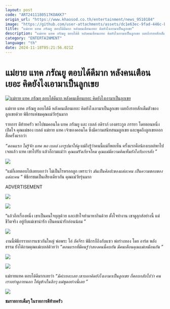 ```yaml
---
layout: post
code: "ART2411180517KOAKK7"
origin_url: "https://www.khaosod.co.th/entertainment/news_9510184"
image: "https://github.com/user-attachments/assets/dc1e63ec-9fad-446c-b6e2-b3abefb85558"
title: "แม่ยาย แทค ภรัณยู ตอบได้ดีมาก หลังคนเตือนเยอะ คิดยังไงเอามาเป็นลูกเขย"
description: "แม่ยาย แทค ภรัณยู ตอบได้ดี หลังคนเตือนเยอะ คิดยังไงเอามาเป็นลูกเขย เผยถึงรอยสักเต็มตัวของลูกเขยด้วย พิธีกรแห่ชมคุณแม่วัยรุ่นมาก รายการ ตีท้ายครัว พาไปชม"
category: "ENTERTAINMENT"
language: "th"
date: 2024-11-18T05:21:56.021Z
---
```


# แม่ยาย แทค ภรัณยู ตอบได้ดีมาก หลังคนเตือนเยอะ คิดยังไงเอามาเป็นลูกเขย

[![แม่ยาย แทค ภรัณยู ตอบได้ดีมาก หลังคนเตือนเยอะ คิดยังไงเอามาเป็นลูกเขย](https://www.khaosod.co.th/wpapp/uploads/2024/11/tackmombell1811679998.jpg "แม่ยาย แทค ภรัณยู ตอบได้ดีมาก หลังคนเตือนเยอะ คิดยังไงเอามาเป็นลูกเขย")](https://www.khaosod.co.th/wpapp/uploads/2024/11/tackmombell1811679998.jpg)

แม่ยาย แทค ภรัณยู ตอบได้ดี หลังคนเตือนเยอะ คิดยังไงเอามาเป็นลูกเขย เผยถึงรอยสักเต็มตัวของลูกเขยด้วย พิธีกรแห่ชมคุณแม่วัยรุ่นมาก

รายการ ตีท้ายครัว พาไปชมคอนโด แทค ภรัณยู และ เบลล์ อดิราภ์ เองตระกูล ภรรยา โดยตอนหนึ่งเปิดใจ คุณแม่ของ เบลล์ แม่ยาย แทค เจ้าของคอนโด ซึ่งมีความสนิทสนมลูกเขย และพูดถึงลูกเขยออกสื่อครั้งแรกว่า

_“ตอนแรก ไม่รู้จัก แทค พอ เบลล์ เอารูปมาให้ดู_ แม่ถึงรู้ว่าคนนี้แม่ก็พอเห็น ครั้งแรกคือน้องเบลล์พาไปเจอแล้ว แทค เขาไปรับ แล้วก็ถามแม่ว่า _คุณแม่รังเกียจไหม คุณแม่มีความคิดเห็นยังไงกับการสัก ”_

[![](https://www.khaosod.co.th/wpapp/uploads/2024/11/tackmombell18116711.jpg)](https://www.khaosod.co.th/wpapp/uploads/2024/11/tackmombell18116711.jpg)

“แม่ก็เลยตอบไปเลยบอกว่า ไม่เป็นไรหรอกลูก เพราะว่า _มันเป็นศิลปะของแต่ละคน เป็นความชอบของแต่ละคน ”_ พิธีกรชมเป็นเสียงเดียวกัน คุณแม่วัยรุ่นมาก

ADVERTISEMENT

[![](https://www.khaosod.co.th/wpapp/uploads/2024/11/tackmombell1811671.jpg)](https://www.khaosod.co.th/wpapp/uploads/2024/11/tackmombell1811671.jpg)

[![](https://www.khaosod.co.th/wpapp/uploads/2024/11/tackmombell1811672.jpg)](https://www.khaosod.co.th/wpapp/uploads/2024/11/tackmombell1811672.jpg)

“แล้วอีกเรื่องหนึ่ง เขาเป็นคนใจบุญด้วย และเข้าใจทำมาหากินด้วย ตั้งใจทำงาน เขาดูลุกส์อย่างนี้ แต่ชีวิตจริง อยู่กับแม่เขาน่ารัก เป็นคนน่ารักอ่อนน้อม ”

[![](https://www.khaosod.co.th/wpapp/uploads/2024/11/tackmombell1811673.jpg)](https://www.khaosod.co.th/wpapp/uploads/2024/11/tackmombell1811673.jpg)

งานนี้พิธีกรรายการแซวกันใหญ่ พ่อพระ โอ๋ ภัคจีรา พิธีกรก็ถึงกับแซว พ่อร่างทอง โดย อาร์ต พลังธรรม ยังได้ถามคุณแม่เบลล์ด้วยว่า _“ตอนแรกที่มีคนรู้ว่าสองคนนี้คบกัน มีคนเตือนคุณแม่เหมือนกัน ”_

[![](https://www.khaosod.co.th/wpapp/uploads/2024/11/tackmombell1811674.jpg)](https://www.khaosod.co.th/wpapp/uploads/2024/11/tackmombell1811674.jpg)

[![](https://www.khaosod.co.th/wpapp/uploads/2024/11/tackmombell1811676.jpg)](https://www.khaosod.co.th/wpapp/uploads/2024/11/tackmombell1811676.jpg)

แม่ยายแทค ตอบได้ดีมากเลยว่า _“มีค่ะเยอะเลย เขาบอกคิดยังไงเอามาเป็นลูกเขย ก็ตอบกลับไปว่า คนเราอย่าดูภายนอก ให้ดูข้างในลึกๆ แม่พูดอย่างนี้เลย ”_

[![](https://www.khaosod.co.th/wpapp/uploads/2024/11/tackmombell1811675.jpg)](https://www.khaosod.co.th/wpapp/uploads/2024/11/tackmombell1811675.jpg)

**ชมรายการเต็มๆ ในรายการตีท้ายครัว**